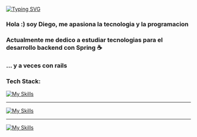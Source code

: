 [![Typing SVG](https://readme-typing-svg.herokuapp.com?font=Fira+Code&size=20&pause=1000&color=52EE00&repeat=false&width=435&lines=Diego+Vega+-+Software+Engineer)](https://git.io/typing-svg)

<h3>Hola :) soy Diego, me apasiona la tecnologia y la programacion </h3> 
<h3>Actualmente me dedico a estudiar tecnologias para el desarrollo backend con Spring ☕ </h3>
<h3>... y a veces con rails</h3> 



<h3>Tech Stack: </h3>

[![My Skills](https://skillicons.dev/icons?i=java,spring)](https://skillicons.dev)

<hr>

[![My Skills](https://skillicons.dev/icons?i=ruby,rails)](https://skillicons.dev)

<hr>

[![My Skills](https://skillicons.dev/icons?i=html,css,js)](https://skillicons.dev)
